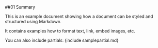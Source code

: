 ##01 Summary

This is an example document showing how a document can be styled and structured using Markdown. 

It contains examples how to format text, link, embed images, etc.

You can also include partials:
{include  samplepartial.md}

